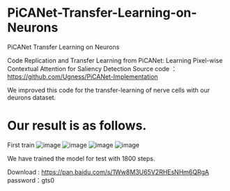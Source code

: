 # PiCANet-Transfer-Learning-on-Neurons
PiCANet Transfer Learning on Neurons

Code Replication and Transfer Learning from PiCANet: Learning Pixel-wise Contextual Attention for Saliency Detection 
Source code ：https://github.com/Ugness/PiCANet-Implementation

We improved this code for the transfer-learning of nerve cells with our deurons dataset.

# Our result is as follows.

First train
![image](https://github.com/Konichanx/PiCANet-Transfer-Learning-on-Neurons/blob/master/images_readme/Screenshot%20from%202019-08-13%2016-07-04.png)
![image](https://github.com/Konichanx/PiCANet-Transfer-Learning-on-Neurons/blob/master/images_readme/Screenshot%20from%202019-08-13%2016-08-05.png)
![image](https://github.com/Konichanx/PiCANet-Transfer-Learning-on-Neurons/blob/master/images_readme/Screenshot%20from%202019-08-13%2016-07-41.png)
![image](https://github.com/Konichanx/PiCANet-Transfer-Learning-on-Neurons/blob/master/images_readme/Screenshot%20from%202019-08-13%2016-08-22.png)

We have trained the model for test with 1800 steps. 

Download : https://pan.baidu.com/s/1Ww8M3U65V2RHEsNHm6QRgA password：gts0 
